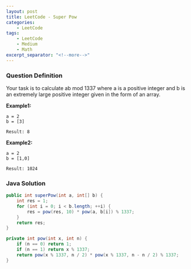 ```yaml
---
layout: post
title: LeetCode - Super Pow
categories:
    - LeetCode
tags:
    - LeetCode
    - Medium
    - Math
excerpt_separator: "<!--more-->"
---
```


### Question Definition

Your task is to calculate ab mod 1337 where a is a positive integer and b is an extremely large positive integer given in the form of an array.
<!--more-->

**Example1:**
```
a = 2
b = [3]

Result: 8
```
**Example2:**
```
a = 2
b = [1,0]

Result: 1024
```
### Java Solution
```java
public int superPow(int a, int[] b) {
    int res = 1;
    for (int i = 0; i < b.length; ++i) {
        res = pow(res, 10) * pow(a, b[i]) % 1337;
    }
    return res;
}

private int pow(int x, int n) {
    if (n == 0) return 1;
    if (n == 1) return x % 1337;
    return pow(x % 1337, n / 2) * pow(x % 1337, n - n / 2) % 1337;
}
```